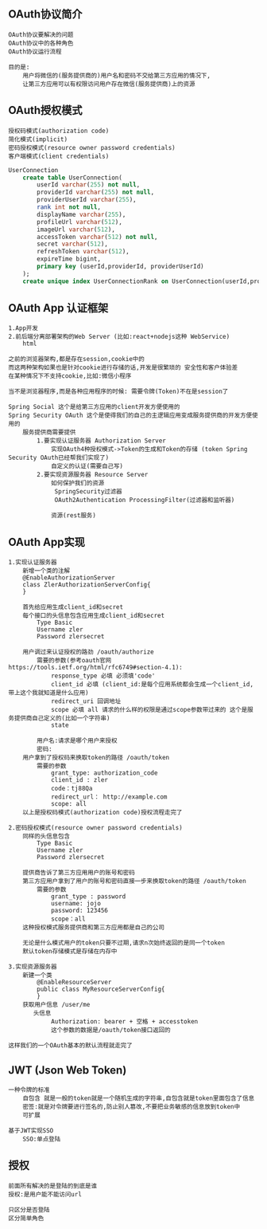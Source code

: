 ## OAuth协议简介
	OAuth协议要解决的问题
	OAuth协议中的各种角色
	OAuth协议运行流程
	
	目的是:
		用户将微信的(服务提供商的)用户名和密码不交给第三方应用的情况下,
		让第三方应用可以有权限访问用户存在微信(服务提供商)上的资源
	
## OAuth授权模式
	授权码模式(authorization code)
	简化模式(implicit)
	密码授权模式(resource owner password credentials)
	客户端模式(client credentials)
	
```sql
UserConnection
	create table UserConnection(
		userId varchar(255) not null,
		providerId varchar(255) not null,
		providerUserId varchar(255),
		rank int not null,
		displayName varchar(255),
		profileUrl varchar(512),
		imageUrl varchar(512),
		accessToken varchar(512) not null,
		secret varchar(512),
		refreshToken varchar(512),
		expireTime bigint,
		primary key (userId,providerId, providerUserId)
	);
	create unique index UserConnectionRank on UserConnection(userId,providerId,rank);

```

## OAuth App 认证框架
    1.App开发
    2.前后端分离部署架构的Web Server (比如:react+nodejs这种 WebService)
        html
    
    之前的浏览器架构,都是存在session,cookie中的
    而这两种架构如果也是针对cookie进行存储的话,开发是很繁琐的 安全性和客户体验差
    在某种情况下不支持cookie,比如:微信小程序
    
    当不是浏览器程序,而是各种应用程序的时候: 需要令牌(Token)不在是session了
    
    Spring Social 这个是给第三方应用的client开发方便使用的
    Spring Security OAuth 这个是使得我们的自己的主逻辑应用变成服务提供商的开发方便使用的
        服务提供商需要提供
            1.要实现认证服务器 Authorization Server
                实现OAuth4种授权模式->Token的生成和Token的存储 (token Spring Security OAuth已经帮我们实现了)
                自定义的认证(需要自己写)
            2.要实现资源服务器 Resource Server
                如何保护我们的资源
                 SpringSecurity过滤器
                 OAuth2Authentication ProcessingFilter(过滤器和监听器)
                
                资源(rest服务)

## OAuth App实现
    1.实现认证服务器 
        新增一个类的注解
        @EnableAuthorizationServer 
        class ZlerAuthorizationServerConfig{
        }
        
        首先给应用生成client_id和secret
        每个接口的头信息包含应用生成client_id和secret
            Type Basic
            Username zler
            Password zlersecret
         
        用户调过来认证授权的路劲 /oauth/authorize
            需要的参数(参考oauth官网https://tools.ietf.org/html/rfc6749#section-4.1): 
                response_type 必填 必须填'code'
                client_id 必填 (client_id:是每个应用系统都会生成一个client_id,带上这个我就知道是什么应用)
                redirect_uri 回调地址
                scope 必填 all 请求的什么样的权限是通过scope参数带过来的 这个是服务提供商自己定义的(比如一个字符串)
                state 
            
            用户名:请求是哪个用户来授权
            密码:   
        用户拿到了授权码来换取token的路径 /oauth/token
            需要的参数
                grant_type: authorization_code
                client_id : zler
                code：tj88Qa
                redirect_url： http://example.com
                scope: all
        以上是授权码模式(authorization code)授权流程走完了
    
    2.密码授权模式(resource owner password credentials)
        同样的头信息包含
            Type Basic
            Username zler
            Password zlersecret
        
        提供商告诉了第三方应用用户的账号和密码
        第三方应用户拿到了用户的账号和密码直接一步来换取token的路径 /oauth/token
            需要的参数
                grant_type : password
                username: jojo
                password: 123456
                scope：all
        这种授权模式服务提供商和第三方应用都是自己的公司
        
        无论是什么模式用户的token只要不过期,请求n次始终返回的是同一个token
        默认token存储模式是存储在内存中
        
    3.实现资源服务器
        新建一个类
            @EnableResourceServer
            public class MyResourceServerConfig{
            }
        获取用户信息 /user/me
           头信息
                Authorization: bearer + 空格 + accesstoken
                这个参数的数据是/oauth/token接口返回的
    
    这样我们的一个OAuth基本的默认流程就走完了

## JWT (Json Web Token)
    一种令牌的标准
        自包含 就是一般的token就是一个随机生成的字符串,自包含就是token里面包含了信息
        密签:就是对令牌要进行签名的,防止别人篡改,不要把业务敏感的信息放到token中
        可扩展
     
    基于JWT实现SSO
        SSO:单点登陆

## 授权
    前面所有解决的是登陆的到底是谁
    授权:是用户能不能访问url
    
    只区分是否登陆
    区分简单角色